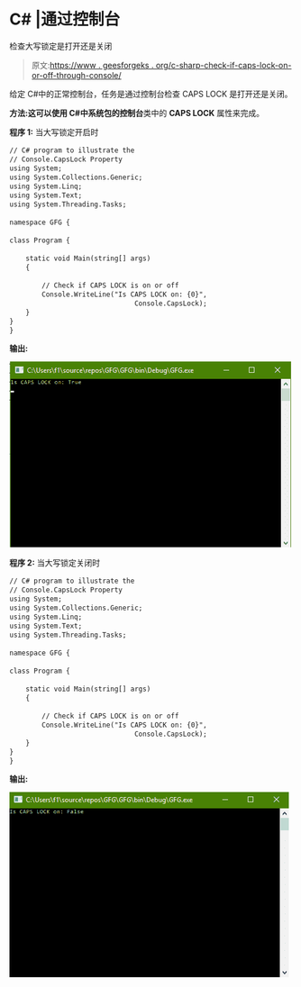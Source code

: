 # C# |通过控制台

检查大写锁定是打开还是关闭

> 原文:[https://www . geesforgeks . org/c-sharp-check-if-caps-lock-on-or-off-through-console/](https://www.geeksforgeeks.org/c-sharp-check-if-caps-lock-is-on-or-off-through-console/)

给定 C#中的正常控制台，任务是通过控制台检查 CAPS LOCK 是打开还是关闭。

**方法:**这可以使用 C#中系统包的**控制台**类中的 **CAPS LOCK** 属性来完成。

**程序 1:** 当大写锁定开启时

```
// C# program to illustrate the
// Console.CapsLock Property
using System;
using System.Collections.Generic;
using System.Linq;
using System.Text;
using System.Threading.Tasks;

namespace GFG {

class Program {

    static void Main(string[] args)
    {

        // Check if CAPS LOCK is on or off
        Console.WriteLine("Is CAPS LOCK on: {0}",
                               Console.CapsLock);
    }
}
}
```

**输出:**

![](img/d48070f0814cb892d3e313e53783d3e4.png)

**程序 2:** 当大写锁定关闭时

```
// C# program to illustrate the
// Console.CapsLock Property
using System;
using System.Collections.Generic;
using System.Linq;
using System.Text;
using System.Threading.Tasks;

namespace GFG {

class Program {

    static void Main(string[] args)
    {

        // Check if CAPS LOCK is on or off
        Console.WriteLine("Is CAPS LOCK on: {0}",
                               Console.CapsLock);
    }
}
}
```

**输出:**

![](img/cba362f171451f3abf46c3baff92c423.png)